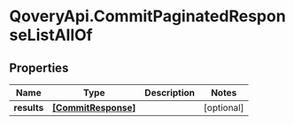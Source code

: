# QoveryApi.CommitPaginatedResponseListAllOf

## Properties

Name | Type | Description | Notes
------------ | ------------- | ------------- | -------------
**results** | [**[CommitResponse]**](CommitResponse.md) |  | [optional] 


